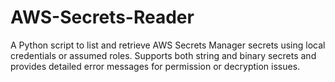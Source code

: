 # AWS-Secrets-Reader
A Python script to list and retrieve AWS Secrets Manager secrets using local credentials or assumed roles. Supports both string and binary secrets and provides detailed error messages for permission or decryption issues.
